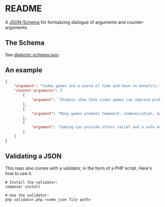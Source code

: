 # README

A [JSON-Schema](https://json-schema.org) for formalizing dialogue of arguments and counter-arguments.

## The Schema

See [dialectic-schema.json](./dialectic-schema.json)

## An example

```json
{
    "argument": "Video games are a waste of time and have no benefits.",
    "counter-arguments": [
        {
            "argument": "Studies show that video games can improve problem-solving, spatial reasoning, and reaction time."
        },
        {
            "argument": "Many games promote teamwork, communication, and social bonding — especially in online multiplayer environments."
        },
        {
            "argument": "Gaming can provide stress relief and a safe emotional outlet for many people."
        }
    ]
}
```

## Validating a JSON

This repo also comes with a validator, in the form of a PHP script. Here's how
to use it.

```
# Install the validator:
composer install

# Use the validator:
php validator.php <some json file path>
```
